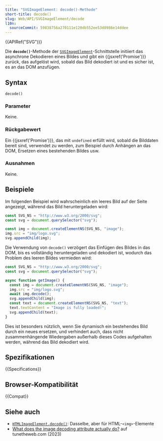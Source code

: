 ```yaml
---
title: "SVGImageElement: decode()-Methode"
short-title: decode()
slug: Web/API/SVGImageElement/decode
l10n:
  sourceCommit: 59838756a270111e120db552ee53d8986e14ddee
---
```


{{APIRef("SVG")}}

Die **`decode()`**-Methode der
[`SVGImageElement`](/de/docs/Web/API/SVGImageElement)-Schnittstelle initiiert das asynchrone Dekodieren eines Bildes und gibt ein {{jsxref('Promise')}} zurück, das aufgelöst wird, sobald das Bild dekodiert ist und es sicher ist, es an das DOM anzufügen.

## Syntax

```js-nolint
decode()
```

### Parameter

Keine.

### Rückgabewert

Ein {{jsxref('Promise')}}, das mit `undefined` erfüllt wird, sobald die Bilddaten bereit sind, verwendet zu werden, zum Beispiel durch Anhängen an das DOM, Ersetzen eines bestehenden Bildes usw.

### Ausnahmen

Keine.

## Beispiele

Im folgenden Beispiel wird wahrscheinlich ein leeres Bild auf der Seite angezeigt, während das Bild heruntergeladen wird:

```js
const SVG_NS = "http://www.w3.org/2000/svg";
const svg = document.querySelector("svg");

const img = document.createElementNS(SVG_NS, "image");
img.src = "img/logo.svg";
svg.appendChild(img);
```

Die Verwendung von `decode()` verzögert das Einfügen des Bildes in das DOM, bis es vollständig heruntergeladen und dekodiert ist, wodurch das Problem des leeren Bildes vermieden wird:

```js
const SVG_NS = "http://www.w3.org/2000/svg";
const svg = document.querySelector("svg");

async function getImage() {
  const img = document.createElementNS(SVG_NS, "image");
  img.src = "img/logo.svg";
  await img.decode();
  svg.appendChild(img);
  const text = document.createElementNS(SVG_NS, "text");
  text.textContent = "Image is fully loaded!";
  svg.appendChild(text);
}
```

Dies ist besonders nützlich, wenn Sie dynamisch ein bestehendes Bild durch ein neues ersetzen, und verhindert auch, dass nicht zusammenhängende Wiedergaben außerhalb dieses Codes aufgehalten werden, während das Bild dekodiert wird.

## Spezifikationen

{{Specifications}}

## Browser-Kompatibilität

{{Compat}}

## Siehe auch

- [`HTMLImageElement.decode()`](/de/docs/Web/API/HTMLImageElement/decode): Dasselbe, aber für HTML-`<img>`-Elemente
- [What does the image decoding attribute actually do?](https://www.tunetheweb.com/blog/what-does-the-image-decoding-attribute-actually-do/) auf tunetheweb.com (2023)
